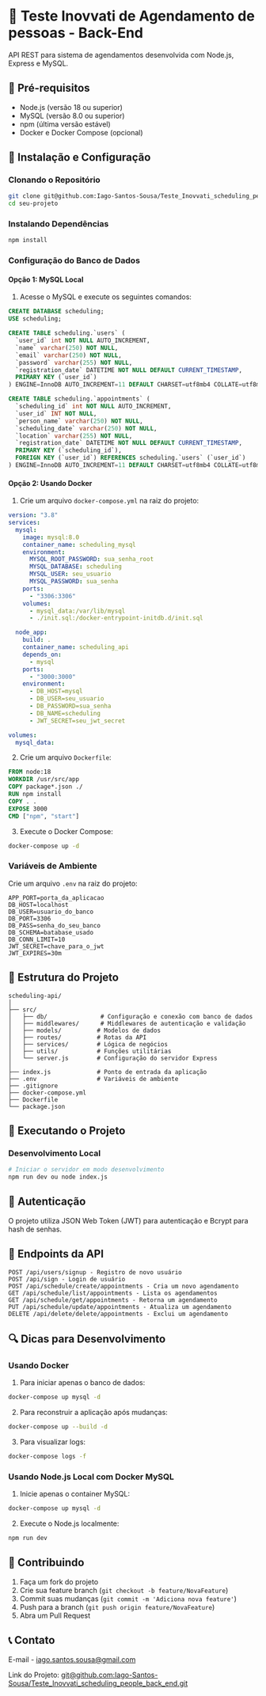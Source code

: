 # 📅 Teste Inovvati de Agendamento de pessoas - Back-End

API REST para sistema de agendamentos desenvolvida com Node.js, Express e MySQL.

## 🚀 Pré-requisitos

- Node.js (versão 18 ou superior)
- MySQL (versão 8.0 ou superior)
- npm (última versão estável)
- Docker e Docker Compose (opcional)

## 🔧 Instalação e Configuração

### Clonando o Repositório

```bash
git clone git@github.com:Iago-Santos-Sousa/Teste_Inovvati_scheduling_people_back_end.git
cd seu-projeto
```

### Instalando Dependências

```bash
npm install
```

### Configuração do Banco de Dados

#### Opção 1: MySQL Local

1. Acesse o MySQL e execute os seguintes comandos:

```sql
CREATE DATABASE scheduling;
USE scheduling;

CREATE TABLE scheduling.`users` (
  `user_id` int NOT NULL AUTO_INCREMENT,
  `name` varchar(250) NOT NULL,
  `email` varchar(250) NOT NULL,
  `password` varchar(255) NOT NULL,
  `registration_date` DATETIME NOT NULL DEFAULT CURRENT_TIMESTAMP,
  PRIMARY KEY (`user_id`)
) ENGINE=InnoDB AUTO_INCREMENT=11 DEFAULT CHARSET=utf8mb4 COLLATE=utf8mb4_0900_ai_ci;

CREATE TABLE scheduling.`appointments` (
  `scheduling_id` int NOT NULL AUTO_INCREMENT,
  `user_id` INT NOT NULL,
  `person_name` varchar(250) NOT NULL,
  `scheduling_date` varchar(250) NOT NULL,
  `location` varchar(255) NOT NULL,
  `registration_date` DATETIME NOT NULL DEFAULT CURRENT_TIMESTAMP,
  PRIMARY KEY (`scheduling_id`),
  FOREIGN KEY (`user_id`) REFERENCES scheduling.`users` (`user_id`)
) ENGINE=InnoDB AUTO_INCREMENT=11 DEFAULT CHARSET=utf8mb4 COLLATE=utf8mb4_0900_ai_ci;
```

#### Opção 2: Usando Docker

1. Crie um arquivo `docker-compose.yml` na raiz do projeto:

```yaml
version: "3.8"
services:
  mysql:
    image: mysql:8.0
    container_name: scheduling_mysql
    environment:
      MYSQL_ROOT_PASSWORD: sua_senha_root
      MYSQL_DATABASE: scheduling
      MYSQL_USER: seu_usuario
      MYSQL_PASSWORD: sua_senha
    ports:
      - "3306:3306"
    volumes:
      - mysql_data:/var/lib/mysql
      - ./init.sql:/docker-entrypoint-initdb.d/init.sql

  node_app:
    build: .
    container_name: scheduling_api
    depends_on:
      - mysql
    ports:
      - "3000:3000"
    environment:
      - DB_HOST=mysql
      - DB_USER=seu_usuario
      - DB_PASSWORD=sua_senha
      - DB_NAME=scheduling
      - JWT_SECRET=seu_jwt_secret

volumes:
  mysql_data:
```

2. Crie um arquivo `Dockerfile`:

```dockerfile
FROM node:18
WORKDIR /usr/src/app
COPY package*.json ./
RUN npm install
COPY . .
EXPOSE 3000
CMD ["npm", "start"]
```

3. Execute o Docker Compose:

```bash
docker-compose up -d
```

### Variáveis de Ambiente

Crie um arquivo `.env` na raiz do projeto:

```env
APP_PORT=porta_da_aplicacao
DB_HOST=localhost
DB_USER=usuario_do_banco
DB_PORT=3306
DB_PASS=senha_do_seu_banco
DB_SCHEMA=batabase_usado
DB_CONN_LIMIT=10
JWT_SECRET=chave_para_o_jwt
JWT_EXPIRES=30m
```

## 📂 Estrutura do Projeto

```
scheduling-api/
│
├── src/
│   ├── db/               # Configuração e conexão com banco de dados
│   ├── middlewares/      # Middlewares de autenticação e validação
│   ├── models/          # Modelos de dados
│   ├── routes/          # Rotas da API
│   ├── services/        # Lógica de negócios
│   ├── utils/           # Funções utilitárias
│   └── server.js        # Configuração do servidor Express
│
├── index.js             # Ponto de entrada da aplicação
├── .env                 # Variáveis de ambiente
├── .gitignore
├── docker-compose.yml
├── Dockerfile
└── package.json
```

## 🚀 Executando o Projeto

### Desenvolvimento Local

```bash
# Iniciar o servidor em modo desenvolvimento
npm run dev ou node index.js
```

## 🔑 Autenticação

O projeto utiliza JSON Web Token (JWT) para autenticação e Bcrypt para hash de senhas.

## 📝 Endpoints da API

```
POST /api/users/signup - Registro de novo usuário
POST /api/sign - Login de usuário
POST /api/schedule/create/appointments - Cria um novo agendamento
GET /api/schedule/list/appointments - Lista os agendamentos
GET /api/schedule/get/appointments - Retorna um agendamento
PUT /api/schedule/update/appointments - Atualiza um agendamento
DELETE /api/delete/delete/appointments - Exclui um agendamento
```

## 🔍 Dicas para Desenvolvimento

### Usando Docker

1. Para iniciar apenas o banco de dados:

```bash
docker-compose up mysql -d
```

2. Para reconstruir a aplicação após mudanças:

```bash
docker-compose up --build -d
```

3. Para visualizar logs:

```bash
docker-compose logs -f
```

### Usando Node.js Local com Docker MySQL

1. Inicie apenas o container MySQL:

```bash
docker-compose up mysql -d
```

2. Execute o Node.js localmente:

```bash
npm run dev
```

## 👥 Contribuindo

1. Faça um fork do projeto
2. Crie sua feature branch (`git checkout -b feature/NovaFeature`)
3. Commit suas mudanças (`git commit -m 'Adiciona nova feature'`)
4. Push para a branch (`git push origin feature/NovaFeature`)
5. Abra um Pull Request

## 📞 Contato

E-mail - [iago.santos.sousa@gmail.com](iago.santos.sousa@gmail.com)

Link do Projeto: [git@github.com:Iago-Santos-Sousa/Teste_Inovvati_scheduling_people_back_end.git](git@github.com:Iago-Santos-Sousa/Teste_Inovvati_scheduling_people_back_end.git)
